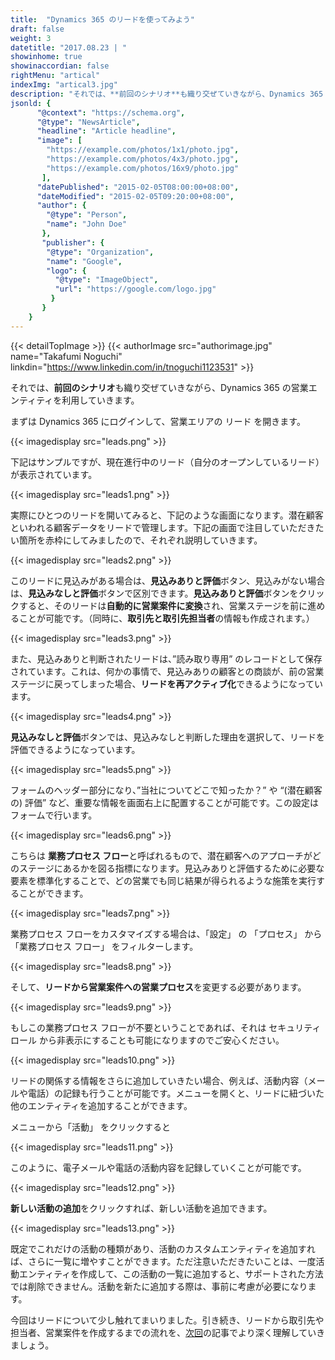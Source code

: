 ```yaml
---
title:  "Dynamics 365 のリードを使ってみよう"
draft: false
weight: 3
datetitle: "2017.08.23 | "
showinhome: true
showinaccordian: false
rightMenu: "artical"
indexImg: "artical3.jpg" 
description: "それでは、**前回のシナリオ**も織り交ぜていきながら、Dynamics 365 の営業エンティティを利用していきます。"
jsonld: {
      "@context": "https://schema.org",
      "@type": "NewsArticle",
      "headline": "Article headline",
      "image": [
        "https://example.com/photos/1x1/photo.jpg",
        "https://example.com/photos/4x3/photo.jpg",
        "https://example.com/photos/16x9/photo.jpg"
       ],
      "datePublished": "2015-02-05T08:00:00+08:00",
      "dateModified": "2015-02-05T09:20:00+08:00",
      "author": {
        "@type": "Person",
        "name": "John Doe"
       },
       "publisher": {
        "@type": "Organization",
        "name": "Google",
        "logo": {
          "@type": "ImageObject",
          "url": "https://google.com/logo.jpg"
         }
       }
    }
---
```

{{< detailTopImage >}}
{{< authorImage src="authorimage.jpg" name="Takafumi Noguchi" linkdin="https://www.linkedin.com/in/tnoguchi1123531" >}}
<!-- Intro  -->
それでは、**前回のシナリオ**も織り交ぜていきながら、Dynamics 365 の営業エンティティを利用していきます。

まずは Dynamics 365 にログインして、営業エリアの リード を開きます。
<!-- Image= leads.png -->
{{< imagedisplay src="leads.png" >}}

下記はサンプルですが、現在進行中のリード（自分のオープンしているリード）が表示されています。
<!-- Image= leads1.png -->
{{< imagedisplay src="leads1.png" >}}

実際にひとつのリードを開いてみると、下記のような画面になります。潜在顧客といわれる顧客データをリードで管理します。下記の画面で注目していただきたい箇所を赤枠にしてみましたので、それぞれ説明していきます。
<!-- Image= leads2.png -->
{{< imagedisplay src="leads2.png" >}}

このリードに見込みがある場合は、**見込みありと評価**ボタン、見込みがない場合は、**見込みなしと評価**ボタンで区別できます。**見込みありと評価**ボタンをクリックすると、そのリードは**自動的に営業案件に変換**され、営業ステージを前に進めることが可能です。（同時に、**取引先と取引先担当者**の情報も作成されます。）

<!-- Image= leads3.png -->
{{< imagedisplay src="leads3.png" >}}

また、見込みありと判断されたリードは、”読み取り専用” のレコードとして保存されています。これは、何かの事情で、見込みありの顧客との商談が、前の営業ステージに戻ってしまった場合、**リードを再アクティブ化**できるようになっています。
<!-- Image= leads4.png -->
{{< imagedisplay src="leads4.png" >}}

**見込みなしと評価**ボタンでは、見込みなしと判断した理由を選択して、リードを評価できるようになっています。
<!-- Image= leads5.png -->
{{< imagedisplay src="leads5.png" >}}

フォームのヘッダー部分になり、”当社についてどこで知ったか？” や “(潜在顧客の) 評価” など、重要な情報を画面右上に配置することが可能です。この設定はフォームで行います。
<!-- Image= leads6.png -->
{{< imagedisplay src="leads6.png" >}}

こちらは **業務プロセス フロー**と呼ばれるもので、潜在顧客へのアプローチがどのステージにあるかを図る指標になります。見込みありと評価するために必要な要素を標準化することで、どの営業でも同じ結果が得られるような施策を実行することができます。
<!-- Image= leads7.png -->
{{< imagedisplay src="leads7.png" >}}

業務プロセス フローをカスタマイズする場合は、「設定」 の 「プロセス」 から 「業務プロセス フロー」 をフィルターします。
<!-- Image= leads8.png -->
{{< imagedisplay src="leads8.png" >}}

そして、**リードから営業案件への営業プロセス**を変更する必要があります。
<!-- Image= leads9.png -->
{{< imagedisplay src="leads9.png" >}}

もしこの業務プロセス フローが不要ということであれば、それは セキュリティ ロール から非表示にすることも可能になりますのでご安心ください。
<!-- Image= leads10.png -->
{{< imagedisplay src="leads10.png" >}}

リードの関係する情報をさらに追加していきたい場合、例えば、活動内容（メールや電話）の記録も行うことが可能です。メニューを開くと、リードに紐づいた他のエンティティを追加することができます。

メニューから「活動」 をクリックすると
<!-- Image= leads11.png -->
{{< imagedisplay src="leads11.png" >}}

このように、電子メールや電話の活動内容を記録していくことが可能です。
<!-- Image= leads12.png -->
{{< imagedisplay src="leads12.png" >}}

**新しい活動の追加**をクリックすれば、新しい活動を追加できます。

<!-- Image= leads13.png -->
{{< imagedisplay src="leads13.png" >}}

既定でこれだけの活動の種類があり、活動のカスタムエンティティを追加すれば、さらに一覧に増やすことができます。ただ注意いただきたいことは、一度活動エンティティを作成して、この活動の一覧に追加すると、サポートされた方法では削除できません。活動を新たに追加する際は、事前に考慮が必要になります。

今回はリードについて少し触れてまいりました。引き続き、リードから取引先や担当者、営業案件を作成するまでの流れを、[次回](#)の記事でより深く理解していきましょう。
